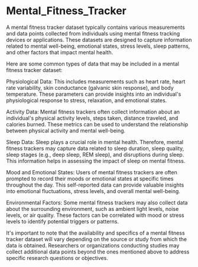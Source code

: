 # Mental_Fitness_Tracker

A mental fitness tracker dataset typically contains various measurements and data points collected from individuals using mental fitness tracking devices or applications. These datasets are designed to capture information related to mental well-being, emotional states, stress levels, sleep patterns, and other factors that impact mental health.

Here are some common types of data that may be included in a mental fitness tracker dataset:

Physiological Data: This includes measurements such as heart rate, heart rate variability, skin conductance (galvanic skin response), and body temperature. These parameters can provide insights into an individual's physiological response to stress, relaxation, and emotional states.

Activity Data: Mental fitness trackers often collect information about an individual's physical activity levels, steps taken, distance traveled, and calories burned. These metrics can be used to understand the relationship between physical activity and mental well-being.

Sleep Data: Sleep plays a crucial role in mental health. Therefore, mental fitness trackers may capture data related to sleep duration, sleep quality, sleep stages (e.g., deep sleep, REM sleep), and disruptions during sleep. This information helps in assessing the impact of sleep on mental fitness.

Mood and Emotional States: Users of mental fitness trackers are often prompted to record their moods or emotional states at specific times throughout the day. This self-reported data can provide valuable insights into emotional fluctuations, stress levels, and overall mental well-being.

Environmental Factors: Some mental fitness trackers may also collect data about the surrounding environment, such as ambient light levels, noise levels, or air quality. These factors can be correlated with mood or stress levels to identify potential triggers or patterns.

It's important to note that the availability and specifics of a mental fitness tracker dataset will vary depending on the source or study from which the data is obtained. Researchers or organizations conducting studies may collect additional data points beyond the ones mentioned above to address specific research questions or objectives.
